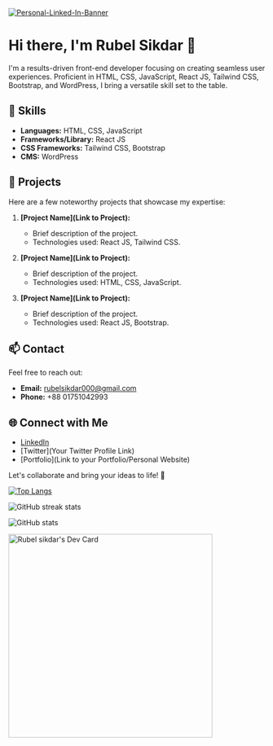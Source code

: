 <a href="https://ibb.co/zm1qNvN"><img src="https://i.ibb.co/yNDHVjV/Personal-Linked-In-Banner.png" alt="Personal-Linked-In-Banner" border="0"></a>

# Hi there, I'm Rubel Sikdar 👋

I'm a results-driven front-end developer focusing on creating seamless user experiences. Proficient in HTML, CSS, JavaScript, React JS, Tailwind CSS, Bootstrap, and WordPress, I bring a versatile skill set to the table.

## 🔧 Skills

- **Languages:** HTML, CSS, JavaScript
- **Frameworks/Library:** React JS
- **CSS Frameworks:** Tailwind CSS, Bootstrap
- **CMS:** WordPress

## 🚀 Projects

Here are a few noteworthy projects that showcase my expertise:

1. **[Project Name](Link to Project):**
   - Brief description of the project.
   - Technologies used: React JS, Tailwind CSS.

2. **[Project Name](Link to Project):**
   - Brief description of the project.
   - Technologies used: HTML, CSS, JavaScript.

3. **[Project Name](Link to Project):**
   - Brief description of the project.
   - Technologies used: React JS, Bootstrap.

## 📫 Contact

Feel free to reach out:

- **Email:** rubelsikdar000@gmail.com
- **Phone:** +88 01751042993

## 🌐 Connect with Me

- [LinkedIn](www.linkedin.com/in/rubelsikdar000)
- [Twitter](Your Twitter Profile Link)
- [Portfolio](Link to your Portfolio/Personal Website)

Let's collaborate and bring your ideas to life! 🚀

[![Top Langs](https://github-readme-stats.vercel.app/api/top-langs/?username=rubelsikdar1&layout=pie)](https://github.com/anuraghazra/github-readme-stats)

![GitHub streak stats](https://github-readme-streak-stats.herokuapp.com/?user=rubelsikdar1)

![GitHub stats](https://github-readme-stats.vercel.app/api?username=rubelsikdar1&show_icons=true&count_private=true)

<a href="https://app.daily.dev/rubelsikdar"><img src="https://api.daily.dev/devcards/02e1fa9790624ceda36ce47bebcf70ee.png?r=3dc" width="400" alt="Rubel sikdar's Dev Card"/></a>


